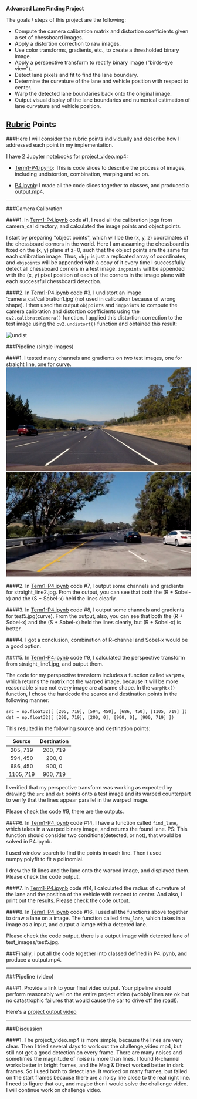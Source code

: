 **Advanced Lane Finding Project**

The goals / steps of this project are the following:

* Compute the camera calibration matrix and distortion coefficients given a set of chessboard images.
* Apply a distortion correction to raw images.
* Use color transforms, gradients, etc., to create a thresholded binary image.
* Apply a perspective transform to rectify binary image ("birds-eye view").
* Detect lane pixels and fit to find the lane boundary.
* Determine the curvature of the lane and vehicle position with respect to center.
* Warp the detected lane boundaries back onto the original image.
* Output visual display of the lane boundaries and numerical estimation of lane curvature and vehicle position.

[//]: # (Image References)

[undist]: ./examples/undist.png "Undistorted"
[straight_lines2]: ./test_images/straight_lines2.jpg "Road Transformed(straight_line)"
[test5]: ./test_images/test5.jpg "Road Transformed(curve)"


## [Rubric](https://review.udacity.com/#!/rubrics/571/view) Points
###Here I will consider the rubric points individually and describe how I addressed each point in my implementation.  

I have 2 Jupyter notebooks for project_video.mp4:

* [Term1-P4.ipynb](./Term1-P4.ipynb): This is code slices to describe the process of images, including undistortion, combination, warping and so on.

* [P4.ipynb](./P4.ipynb): I made all the code slices together to classes, and produced a output.mp4.

---
###Camera Calibration

####1. In [Term1-P4.ipynb](./Term1-P4.ipynb) code #1, I read all the calibration jpgs from camera_cal directory, and calculated the image points and object points.

I start by preparing "object points", which will be the (x, y, z) coordinates of the chessboard corners in the world. Here I am assuming the chessboard is fixed on the (x, y) plane at z=0, such that the object points are the same for each calibration image.  Thus, `objp` is just a replicated array of coordinates, and `objpoints` will be appended with a copy of it every time I successfully detect all chessboard corners in a test image.  `imgpoints` will be appended with the (x, y) pixel position of each of the corners in the image plane with each successful chessboard detection.  

####2. In [Term1-P4.ipynb](./Term1-P4.ipynb) code #3, I undistort an image 'camera_cal/calibration1.jpg'(not used in calibration because of wrong shape).
I then used the output `objpoints` and `imgpoints` to compute the camera calibration and distortion coefficients using the `cv2.calibrateCamera()` function.  I applied this distortion correction to the test image using the `cv2.undistort()` function and obtained this result: 

![undist][undist]

###Pipeline (single images)

####1. I tested many channels and gradients on two test images, one for straight line, one for curve.
![straight_lines2][straight_lines2]![test5][test5]

####2. In [Term1-P4.ipynb](./Term1-P4.ipynb) code #7, I output some channels and gradients for straight_line2.jpg.
From the output, you can see that both the (R + Sobel-x) and the (S + Sobel-x) held the lines clearly.

####3. In [Term1-P4.ipynb](./Term1-P4.ipynb) code #8, I output some channels and gradients for test5.jpg(curve).
From the output, also, you can see that both the (R + Sobel-x) and the (S + Sobel-x) held the lines clearly, but (R + Sobel-x) is better.

####4. I got a conclusion, combination of R-channel and Sobel-x would be a good option.

####5. In [Term1-P4.ipynb](./Term1-P4.ipynb) code #9, I calculated the perspective transform from straight_line1.jpg, and output them.

The code for my perspective transform includes a function called `warpMtx`, which returns the matrix not the warped image, because it will be more reasonable since not every image are at same shape. In the `warpMtx()` function, I chose the hardcode the source and destination points in the following manner:

```
src = np.float32([ [205, 719], [594, 450], [686, 450], [1105, 719] ])
dst = np.float32([ [200, 719], [200, 0], [900, 0], [900, 719] ])
```
This resulted in the following source and destination points:

| Source        | Destination   | 
|:-------------:|:-------------:| 
| 205, 719      | 200, 719      | 
| 594, 450      | 200, 0        |
| 686, 450      | 900, 0        |
| 1105, 719     | 900, 719      |

I verified that my perspective transform was working as expected by drawing the `src` and `dst` points onto a test image and its warped counterpart to verify that the lines appear parallel in the warped image.

Please check the code #9, there are the outputs.

####6. In [Term1-P4.ipynb](./Term1-P4.ipynb) code #14, I have a function called `find_lane`, which takes in a warped binary image, and returns the found lane.
PS: This function should consider two conditions(detected, or not), that would be solved in P4.ipynb.

I used window search to find the points in each line. Then i used numpy.polyfit to fit a polinomial.

I drew the fit lines and the lane onto the warped image, and displayed them. Please check the code output.

####7. In [Term1-P4.ipynb](./Term1-P4.ipynb) code #14, I calculated the radius of curvature of the lane and the position of the vehicle with respect to center. And also, I print out the results. Please check the code output.

####8. In [Term1-P4.ipynb](./Term1-P4.ipynb) code #16, I used all the functions above together to draw a lane on a image. The function called `draw_lane`, which takes in a image as a input, and output a iamge with a detected lane.

Please check the code output, there is a output image with detected lane of test_images/test5.jpg.


###Finally, i put all the code together into classed defined in P4.ipynb, and produce a output.mp4.

---

###Pipeline (video)

####1. Provide a link to your final video output.  Your pipeline should perform reasonably well on the entire project video (wobbly lines are ok but no catastrophic failures that would cause the car to drive off the road!).

Here's a [project output video](./output.mp4)

---

###Discussion

####1. The project_video.mp4 is more simple, because the lines are very clear. Then I tried several days to work out the challenge_video.mp4, but still not get a good detection on every frame. 
There are many noises and sometimes the magnitude of noise is more than lines. 
I found R-channel works better in bright frames, and the Mag & Direct worked better in dark frames. So I used both to detect lane.
It worked on many frames, but failed on the start frames because there are a noisy line close to the real right line.
I need to figure that out, and maybe then i would solve the challenge video.
I will continue work on challenge video.

